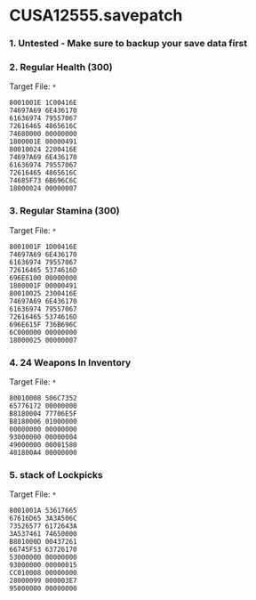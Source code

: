 # CUSA12555.savepatch

### 1. Untested - Make sure to backup your save data first
### 2. Regular Health (300)

Target File: `*`

```
8001001E 1C00416E
74697A69 6E436170
61636974 79557067
72616465 4865616C
74680000 00000000
1800001E 00000491
80010024 2200416E
74697A69 6E436170
61636974 79557067
72616465 4865616C
74685F73 6B696C6C
18000024 00000007
```

### 3. Regular Stamina (300)

Target File: `*`

```
8001001F 1D00416E
74697A69 6E436170
61636974 79557067
72616465 5374616D
696E6100 00000000
1800001F 00000491
80010025 2300416E
74697A69 6E436170
61636974 79557067
72616465 5374616D
696E615F 736B696C
6C000000 00000000
18000025 00000007
```

### 4. 24 Weapons In Inventory

Target File: `*`

```
80010008 506C7352
65776172 00000000
B8180004 77706E5F
B8180006 01000000
00000000 00000000
93000000 00000004
49000000 00001580
401800A4 00000000
```

### 5. stack of Lockpicks

Target File: `*`

```
8001001A 53617665
67616D65 3A3A506C
73526577 6172643A
3A537461 74650000
B801000D 00437261
66745F53 63726170
53000000 00000000
93000000 00000015
CC010008 00000000
28000099 000003E7
95000000 00000000
```

